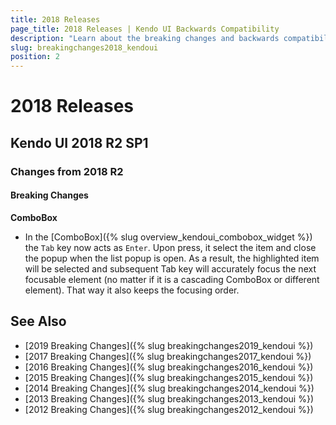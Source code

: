 ```yaml
---
title: 2018 Releases
page_title: 2018 Releases | Kendo UI Backwards Compatibility
description: "Learn about the breaking changes and backwards compatibility released by Kendo UI in 2019."
slug: breakingchanges2018_kendoui
position: 2
---
```


# 2018 Releases

## Kendo UI 2018 R2 SP1

### Changes from 2018 R2

#### Breaking Changes

**ComboBox**

* In the [ComboBox]({% slug overview_kendoui_combobox_widget %}) the `Tab` key now acts as `Enter`. Upon press, it select the item and close the popup when the list popup is open. As a result, the highlighted item will be selected and subsequent Tab key will accurately focus the next focusable element (no matter if it is a cascading ComboBox or different element). That way it also keeps the focusing order.

## See Also

* [2019 Breaking Changes]({% slug breakingchanges2019_kendoui %})
* [2017 Breaking Changes]({% slug breakingchanges2017_kendoui %})
* [2016 Breaking Changes]({% slug breakingchanges2016_kendoui %})
* [2015 Breaking Changes]({% slug breakingchanges2015_kendoui %})
* [2014 Breaking Changes]({% slug breakingchanges2014_kendoui %})
* [2013 Breaking Changes]({% slug breakingchanges2013_kendoui %})
* [2012 Breaking Changes]({% slug breakingchanges2012_kendoui %})
